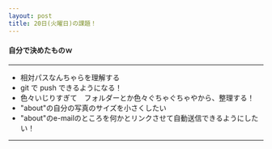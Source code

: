 ```yaml
---
layout: post
title: 20日(火曜日)の課題！
---
```


#### 自分で決めたものｗ

***

* 相対パスなんちゃらを理解する
* git で push できるようになる！
* 色々いじりすぎて　フォルダーとか色々ぐちゃぐちゃやから、整理する！
* "about"の自分の写真のサイズを小さくしたい
* "about"のe-mailのところを何かとリンクさせて自動送信できるようにしたい！

***
